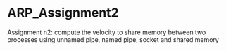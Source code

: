 # ARP_Assignment2
Assignment n2: compute the velocity to share memory between two processes using unnamed pipe, named pipe, socket and shared memory
